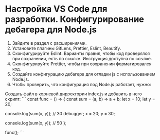 # Настройка VS Code для разработки. Конфигурирование дебагера для Node.js

1. Зайдите в раздел с расширениями.
2. Установите плагины GitLens, Prettier, Eslint, Beautify.
3. Сконфигурируйте Eslint. Варианты правил, чтобы код проверялся при сохранении, есть по ссылке. Инструкция доступна по ссылке.
4. Сконфигурируйте Prettier, чтобы при сохранении форматировался код.
5. Создайте конфигурацию дебагера для отладки js с использованием Node.js.
6. Чтобы проверить, что конфигурация под Node.js работает, нужно:

Создать файл в корневой дирректории index.js и добавить в него скрипт:
\```
const func = () => {
const sum = (a, b) => a + b;
let x = 10;
let y = 20;

console.log(sum(x, y)); // 30
debugger;
x = 20;
y = 30;

console.log(sum(x, y)); // 50
};

func();
\```
